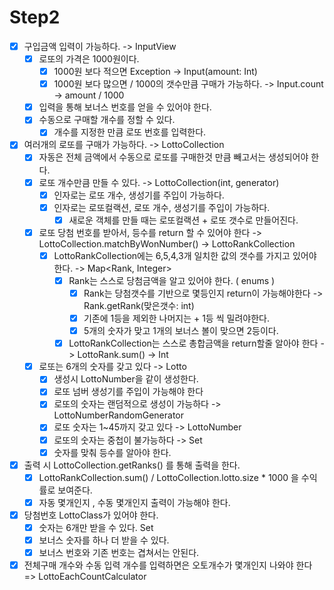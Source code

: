 # Step2
- [X] 구입금액 입력이 가능하다. -> InputView
    - [X] 로또의 가격은 1000원이다.
        - [X] 1000원 보다 적으면 Exception -> Input(amount: Int)
        - [X] 1000원 보다 많으면 / 1000의 갯수만큼 구매가 가능하다. -> Input.count -> amount / 1000
    - [X] 입력을 통해 보너스 번호를 얻을 수 있어야 한다.
    - [X] 수동으로 구매할 개수를 정할 수 있다.
        - [X] 개수를 지정한 만큼 로또 번호를 입력한다.
- [X] 여러개의 로또를 구매가 가능하다. -> LottoCollection
    - [X] 자동은 전체 금액에서 수동으로 로또를 구매한것 만큼 빼고서는 생성되어야 한다.
    - [X] 로또 개수만큼 만들 수 있다. -> LottoCollection(int, generator)
        - [X] 인자로는 로또 개수, 생성기를 주입이 가능하다.
        - [X] 인자로는 로또컬랙션, 로또 개수, 생성기를 주입이 가능하다.
            - [X] 새로운 객체를 만들 때는 로또컬랙션 + 로또 갯수로 만들어진다.
    - [X] 로또 당첨 번호를 받아서, 등수를 return 할 수 있어야 한다 -> LottoCollection.matchByWonNumber() -> LottoRankCollection
        - [X] LottoRankCollection에는 6,5,4,3개 일치한 값의 갯수를 가지고 있어야 한다. -> Map<Rank, Integer> 
            - [X] Rank는 스스로 당첨금액을 알고 있어야 한다. ( enums ) 
                - [X] Rank는 당첨갯수를 기반으로 몇등인지 return이 가능해야한다 -> Rank.getRank(맞은갯수: int)
                - [X] 기존에 1등을 제외한 나머지는 + 1등 씩 밀려야한다.
                - [X] 5개의 숫자가 맞고 1개의 보너스 볼이 맞으면 2등이다.
                
            - [X] LottoRankCollection는 스스로 총합금액을 return할줄 알아야 한다 -> LottoRank.sum() -> Int
      
    - [X] 로또는 6개의 숫자를 갖고 있다 -> Lotto
        - [X] 생성시 LottoNumber을 같이 생성한다.
        - [X] 로또 넘버 생성기를 주입이 가능해야 한다 
        - [X] 로또의 숫자는 랜덤적으로 생성이 가능하다 -> LottoNumberRandomGenerator
        - [X] 로또 숫자는 1~45까지 갖고 있다 -> LottoNumber
        - [X] 로또의 숫자는 중첩이 불가능하다 -> Set
        - [X] 숫자를 맞춰 등수를 알아야 한다.
- [X] 출력 시 LottoCollection.getRanks() 를 통해 출력을 한다.
    - [X] LottoRankCollection.sum() / LottoCollection.lotto.size * 1000 을 수익률로 보여준다.
    - [X] 자동 몇개인지 , 수동 몇개인지 출력이 가능해야 한다.
- [X] 당첨번호 LottoClass가 있어야 한다.
    - [X] 숫자는 6개만 받을 수 있다. Set<LottoNumber>
    - [X] 보너스 숫자를 하나 더 받을 수 있다.
    - [X] 보너스 번호와 기존 번호는 겹쳐서는 안된다.
- [X] 전체구매 개수와 수동 입력 개수를 입력하면은 오토개수가 몇개인지 나와야 한다 => LottoEachCountCalculator